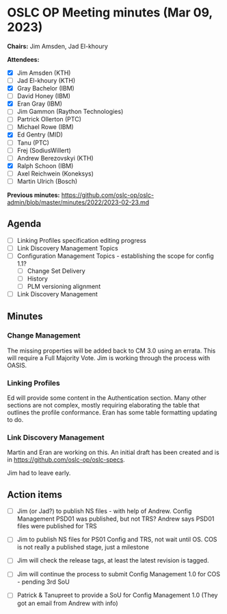 # OSLC OP Meeting minutes (Mar 09, 2023)

**Chairs:** Jim Amsden, Jad El-khoury

**Attendees:** 

- [x] Jim Amsden (KTH)
- [ ] Jad El-khoury (KTH)
- [x] Gray Bachelor (IBM)
- [ ] David Honey (IBM)
- [x] Eran Gray (IBM)
- [ ] Jim Gammon (Raython Technologies)
- [ ] Partrick Ollerton (PTC)
- [ ] Michael Rowe (IBM)
- [x] Ed Gentry (MID)
- [ ] Tanu (PTC)
- [ ] Frej (SodiusWillert)
- [ ] Andrew Berezovskyi (KTH)
- [x] Ralph Schoon (IBM)
- [ ] Axel Reichwein (Koneksys)
- [ ] Martin Ulrich (Bosch)

**Previous minutes:** https://github.com/oslc-op/oslc-admin/blob/master/minutes/2022/2023-02-23.md

## Agenda
- [ ] Linking Profiles specification editing progress
- [ ] Link Discovery Management Topics
- [ ] Configuration Management Topics - establishing the scope for config 1.1?
    - [ ] Change Set Delivery
    - [ ] History
    - [ ] PLM versioning alignment
- [ ] Link Discovery Management

## Minutes

### Change Management

The missing properties will be added back to CM 3.0 using an errata. This will require a Full Majority Vote. Jim is working through the process with OASIS. 

### Linking Profiles

Ed will provide some content in the Authentication section. Many other sections are not complex, mostly requiring elaborating the table that outlines the profile conformance. Eran has some table formatting updating to do. 

### Link Discovery Management

Martin and Eran are working on this. An initial draft has been created and is in https://github.com/oslc-op/oslc-specs.

Jim had to leave early.

## Action items

- [ ] Jim (or Jad?) to publish NS files - with help of Andrew. Config Management PSD01 was published, but not TRS? Andrew says PSD01 files were published for TRS 
- [ ] Jim to publish NS files for PS01 Config and TRS, not wait until OS. COS is not really a published stage, just a milestone 

- [ ] Jim will check the release tags, at least the latest revision is tagged.
- [ ] Jim will continue the process to submit Config Management 1.0 for COS - pending 3rd SoU
- [ ] Patrick & Tanupreet to provide a SoU for Config Management 1.0 (They got an email from Andrew with info)


